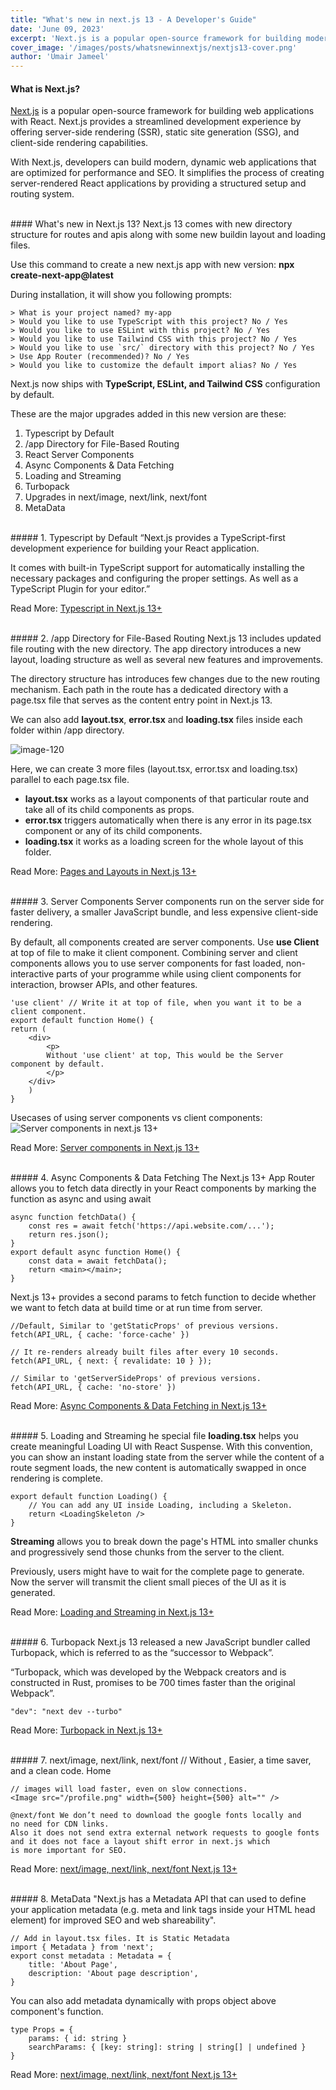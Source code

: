 ```yaml
---
title: "What's new in next.js 13 - A Developer's Guide"
date: 'June 09, 2023'
excerpt: 'Next.js is a popular open-source framework for building modern web applications using React.'
cover_image: '/images/posts/whatsnewinnextjs/nextjs13-cover.png'
author: 'Umair Jameel'
---
```


#### What is Next.js?

[Next.js](https://nextjs.org/) is a popular open-source framework for building web applications with React. Next.js provides a streamlined development experience by offering server-side rendering (SSR), static site generation (SSG), and client-side rendering capabilities.

With Next.js, developers can build modern, dynamic web applications that are optimized for performance and SEO. It simplifies the process of creating server-rendered React applications by providing a structured setup and routing system.

<br>
#### What's new in Next.js 13?
Next.js 13 comes with new directory structure for routes and apis along with some new buildin layout and loading files.

Use this command to create a new next.js app with new version: <b>npx create-next-app@latest</b>

During installation, it will show you following prompts:

    > What is your project named? my-app
    > Would you like to use TypeScript with this project? No / Yes
    > Would you like to use ESLint with this project? No / Yes
    > Would you like to use Tailwind CSS with this project? No / Yes
    > Would you like to use `src/` directory with this project? No / Yes
    > Use App Router (recommended)? No / Yes
    > Would you like to customize the default import alias? No / Yes

Next.js now ships with <b>TypeScript, ESLint, and Tailwind CSS</b> configuration by default.

These are the major upgrades added in this new version are these:

1.  Typescript by Default
2.  /app Directory for File-Based Routing
3.  React Server Components
4.  Async Components & Data Fetching
5.  Loading and Streaming
6.  Turbopack
7.  Upgrades in next/image, next/link, next/font
8.  MetaData

<br>
##### 1. Typescript by Default
“Next.js provides a TypeScript-first development experience for building your React application.

It comes with built-in TypeScript support for automatically installing the necessary packages and configuring the proper settings.
As well as a TypeScript Plugin for your editor.”

Read More: [Typescript in Next.js 13+](https://nextjs.org/docs/app/building-your-application/configuring/typescript)

<br>
##### 2. /app Directory for File-Based Routing
Next.js 13 includes updated file routing with the new directory. The app directory introduces a new layout, loading structure as well as several new features and improvements.

The directory structure has introduces few changes due to the new routing mechanism. Each path in the route has a dedicated directory with a page.tsx file that serves as the content entry point in Next.js 13.

We can also add <b>layout.tsx</b>, <b>error.tsx</b> and <b>loading.tsx</b> files inside each folder within /app directory.

<img src="/images/posts/whatsnewinnextjs/app-directory.png" alt="image-120"/>

Here, we can create 3 more files (layout.tsx, error.tsx and loading.tsx) parallel to each page.tsx file.

- <b>layout.tsx</b> works as a layout components of that particular route and take all of its child components as props.
- <b>error.tsx</b> triggers automatically when there is any error in its page.tsx component or any of its child components.
- <b>loading.tsx</b> it works as a loading screen for the whole layout of this folder.

Read More: [Pages and Layouts in Next.js 13+](https://nextjs.org/docs/app/building-your-application/routing/pages-and-layouts)

<br>
##### 3. Server Components
Server components run on the server side for faster delivery, a smaller JavaScript bundle, and less expensive client-side rendering.

By default, all components created are server components. Use <b>use Client</b> at top of file to make it client component. Combining server and client components allows you to use server components for fast loaded, non-interactive parts of your programme while using client components for interaction, browser APIs, and other features.

    'use client' // Write it at top of file, when you want it to be a client component.
    export default function Home() {
    return (
        <div>
            <p>
            Without 'use client' at top, This would be the Server component by default.
            </p>
        </div>
        )
    }

Usecases of using server components vs client components:
![Server components in next.js 13+](/images/posts/whatsnewinnextjs/server-components.png#image-70)

Read More: [Server components in Next.js 13+](https://nextjs.org/docs/getting-started/react-essentials)

<br>
##### 4. Async Components & Data Fetching
The Next.js 13+ App Router allows you to fetch data directly in your React components by marking the function as async and using await

    async function fetchData() {
        const res = await fetch('https://api.website.com/...');
        return res.json();
    }
    export default async function Home() {
        const data = await fetchData();
        return <main></main>;
    }

Next.js 13+ provides a second params to fetch function to decide whether we want to fetch data at build time or at run time from server.

    //Default, Similar to 'getStaticProps' of previous versions.
    fetch(API_URL, { cache: 'force-cache' })

    // It re-renders already built files after every 10 seconds.
    fetch(API_URL, { next: { revalidate: 10 } });

    // Similar to 'getServerSideProps' of previous versions.
    fetch(API_URL, { cache: 'no-store' })

Read More: [Async Components & Data Fetching in Next.js 13+](https://nextjs.org/docs/app/building-your-application/data-fetching/fetching)

<br>
##### 5. Loading and Streaming
he special file <b>loading.tsx</b> helps you create meaningful Loading UI with React Suspense. With this convention, you can show an instant loading state from the server while the content of a route segment loads, the new content is automatically swapped in once rendering is complete.

    export default function Loading() {
        // You can add any UI inside Loading, including a Skeleton.
        return <LoadingSkeleton />
    }

<b>Streaming</b> allows you to break down the page's HTML into smaller chunks and progressively send those chunks from the server to the client.

Previously, users might have to wait for the complete page to generate. Now the server will transmit the client small pieces of the UI as it is generated.

Read More: [Loading and Streaming in Next.js 13+](https://nextjs.org/docs/app/https://nextjs.org/docs/app/building-your-application/routing/loading-ui-and-streaming)

<br>
##### 6. Turbopack
Next.js 13 released a new JavaScript bundler called Turbopack, which is referred to as the “successor to Webpack”.

“Turbopack, which was developed by the Webpack creators and is constructed in Rust, promises to be 700 times faster than the original Webpack”.

    "dev": "next dev --turbo"

Read More: [Turbopack in Next.js 13+](https://nextjs.org/docs/architecture/turbopack)

<br>
##### 7. next/image, next/link, next/font
    // Without <a>, Easier, a time saver, and a clean code.
    <Link href="/about"> Home </Link>

    // images will load faster, even on slow connections.
    <Image src="/profile.png" width={500} height={500} alt="" />

    @next/font We don’t need to download the google fonts locally and
    no need for CDN links.
    Also it does not send extra external network requests to google fonts
    and it does not face a layout shift error in next.js which
    is more important for SEO.

Read More: [next/image, next/link, next/font Next.js 13+](https://nextjs.org/docs/architecture/turbopack)

<br>
##### 8. MetaData
"Next.js has a Metadata API that can used to define your application metadata (e.g. meta and link tags inside your HTML head element) for improved SEO and web shareability".

    // Add in layout.tsx files. It is Static Metadata
    import { Metadata } from 'next';
    export const metadata : Metadata = {
        title: 'About Page',
        description: 'About page description',
    }

You can also add metadata dynamically with props object above component's function.

    type Props = {
        params: { id: string }
        searchParams: { [key: string]: string | string[] | undefined }
    }

Read More: [next/image, next/link, next/font Next.js 13+](https://nextjs.org/docs/architecture/turbopack)
